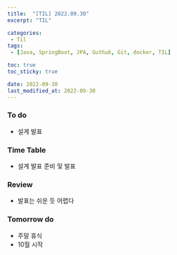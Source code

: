 ```yaml
---
title:  "[TIL] 2022.09.30"
excerpt: "TIL"

categories:
 - Til
tags:
 - [Java, SpringBoot, JPA, Guthub, Git, docker, TIL]

toc: true
toc_sticky: true

date: 2022-09-30
last_modified_at: 2022-09-30
---
```


### To do
- 설계 발표

### Time Table
- 설계 발표 준비 및 발표

### Review
- 발표는 쉬운 듯 어렵다

### Tomorrow do
- 주말 휴식
- 10월 시작